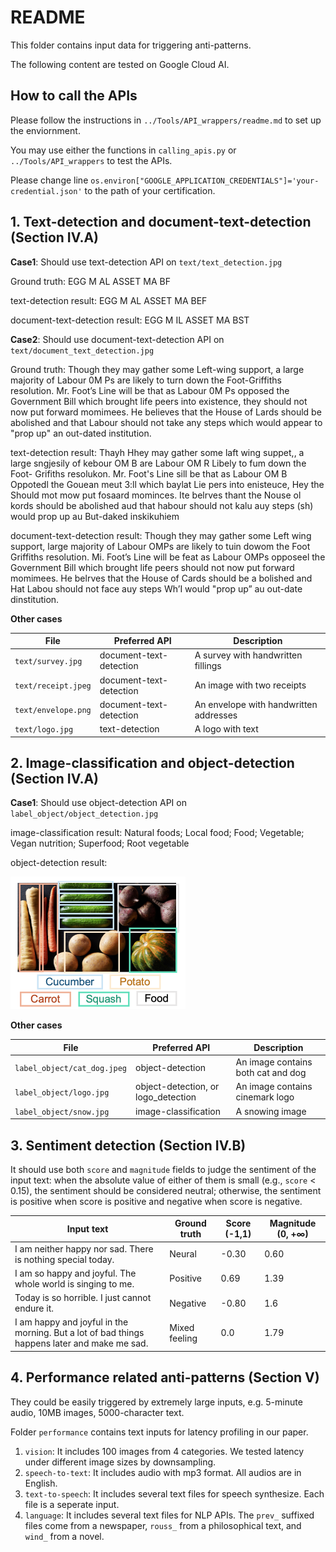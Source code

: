 # README

This folder contains input data for triggering anti-patterns.

The following content are tested on Google Cloud AI.

## How to call the APIs

Please follow the instructions in `../Tools/API_wrappers/readme.md` to set up the enviornment.

You may use either the functions in `calling_apis.py` or `../Tools/API_wrappers` to test the APIs.

Please change line `os.environ["GOOGLE_APPLICATION_CREDENTIALS"]='your-credential.json'` to the path of your certification.

## 1. Text-detection and document-text-detection (Section IV.A)

**Case1**: Should use text-detection API on `text/text_detection.jpg`

Ground truth: EGG M AL ASSET MA BF

text-detection result: EGG M  AL ASSET MA  BEF

document-text-detection result: EGG M  IL  ASSET MA  BST

**Case2**: Should use document-text-detection API on `text/document_text_detection.jpg`

Ground truth: Though they may gather some Left-wing support, a large majority of Labour 0M Ps are likely to turn down the Foot-Griffiths resolution. Mr. Foot’s Line will be that as Labour 0M Ps opposed the Government Bill which brought life peers into existence, they should not now put forward momimees. He believes that the House of Lards should be abolished and that Labour should not take any steps which would appear to "prop up" an out-dated institution.

text-detection result:  Thayh Hhey may  gather some laft  wing suppet,, a  large sngjesily of  kebour OM  B  are Labour OM  R Libely to fum  down the Foot- Grifiths resolukon.  Mr. Foot's Line  sill be that as Labour OM  B Oppotedl  the Gouean meut 3:ll which  baylat Lie pers into  enisteuce, Hey the Should  mot mow put  fosaard mominces. Ite belrves thant the  Nouse ol kords  should be abolished aud  that habour  should not kalu auy steps  (sh) would  prop up au  But-daked inskikuhiem  

document-text-detection result: Though they may gather some Left wing support, large majority of Labour OMPs are likely to tuin dowom the Foot Griffiths resolution. Mi. Foot’s Line will be feat as Labour OMPs opposeel the Government Bill which brought life peers should not now put forward momimees. He belrves that the House of Cards should be a bolished and Hat Labou should not face auy steps Wh’I would "prop up” au out-date dinstitution.



**Other cases**

| File                | Preferred API           | Description                            |
| ------------------- | ----------------------- | -------------------------------------- |
| `text/survey.jpg`   | document-text-detection | A survey with handwritten fillings     |
| `text/receipt.jpeg` | document-text-detection | An image with two receipts             |
| `text/envelope.png` | document-text-detection | An envelope with handwritten addresses |
| `text/logo.jpg`     | text-detection          | A logo with text                       |



## 2. Image-classification and object-detection (Section IV.A)

**Case1**: Should use object-detection API on `label_object/object_detection.jpg`

image-classification result: Natural foods; Local food; Food; Vegetable; Vegan nutrition; Superfood; Root vegetable

object-detection result: 

<img src="label_object/object_detection-result.png" alt="object_detection-result" style="zoom:50%;" />



**Other cases**

| File                        | Preferred API                       | Description                        |
| --------------------------- | ----------------------------------- | ---------------------------------- |
| `label_object/cat_dog.jpeg` | object-detection                    | An image contains both cat and dog |
| `label_object/logo.jpg`     | object-detection, or logo_detection | An image contains cinemark logo    |
| `label_object/snow.jpg`     | image-classification                | A snowing image                    |



## 3. Sentiment detection  (Section IV.B)

It should use both `score` and `magnitude`  fields to judge the sentiment of the input text: when the absolute value of either of them is small (e.g., `score` < 0.15), the sentiment should be considered neutral; otherwise, the sentiment is positive when score is positive and negative when score is negative.

| Input text                                                   | Ground truth  | Score (-1,1) | Magnitude (0, +∞) |
| ------------------------------------------------------------ | ------------- | ------------ | ----------------- |
| I am neither happy nor sad. There is nothing special today.  | Neural        | -0.30        | 0.60              |
| I am so happy and joyful. The whole world is singing to me.  | Positive      | 0.69         | 1.39              |
| Today is so horrible. I just cannot endure it.               | Negative      | -0.80        | 1.6               |
| I am happy and joyful in the morning. But a lot of bad things happens later and make me sad. | Mixed feeling | 0.0          | 1.79              |




## 4. Performance related anti-patterns  (Section V)

They could be easily triggered by extremely large inputs, e.g. 5-minute audio, 10MB images, 5000-character text.

Folder `performance` contains text inputs for latency profiling in our paper.

1. `vision`: It includes 100 images from 4 categories. We tested latency under different image sizes by downsampling.
2. `speech-to-text`: It includes audio with mp3 format. All audios are in English. 
3. `text-to-speech`: It includes several text files for speech synthesize. Each file is a seperate input.
4. `language`: It includes several text files for NLP APIs. The `prev_` suffixed files come from a newspaper, `rouss_` from a philosophical text, and  `wind_` from a novel.

